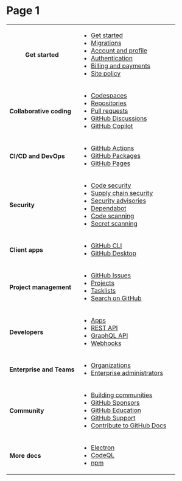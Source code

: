 # Page 1


<table data-view="cards">
    <tbody>
        <tr>
            <td>
                <div align="center">
                    <h4>Get started</h4>
                </div>
            </td>
            <td>
                <ul>
                    <li><a href="https://docs.github.com/en/get-started">Get started</a></li>
                    <li><a href="https://docs.github.com/en/migrations">Migrations</a></li>
                    <li><a href="https://docs.github.com/en/account-and-profile">Account and profile</a></li>
                    <li><a href="https://docs.github.com/en/authentication">Authentication</a></li>
                    <li><a href="https://docs.github.com/en/billing">Billing and payments</a></li>
                    <li><a href="https://docs.github.com/en/site-policy">Site policy</a></li>
                </ul>
            </td>
            <td></td>
        </tr>
        <tr>
            <td>
                <h4>Collaborative coding</h4>
            </td>
            <td>
                <ul>
                    <li><a href="https://docs.github.com/en/codespaces">Codespaces</a></li>
                    <li><a href="https://docs.github.com/en/repositories">Repositories</a></li>
                    <li><a href="https://docs.github.com/en/pull-requests">Pull requests</a></li>
                    <li><a href="https://docs.github.com/en/discussions">GitHub Discussions</a></li>
                    <li><a href="https://docs.github.com/en/copilot">GitHub Copilot</a></li>
                </ul>
            </td>
            <td></td>
        </tr>
        <tr>
            <td>
                <h4>CI/CD and DevOps</h4>
            </td>
            <td>
                <ul>
                    <li><a href="https://docs.github.com/en/actions">GitHub Actions</a></li>
                    <li><a href="https://docs.github.com/en/packages">GitHub Packages</a></li>
                    <li><a href="https://docs.github.com/en/pages">GitHub Pages</a></li>
                </ul>
            </td>
            <td></td>
        </tr>
        <tr>
            <td>
                <h4>Security</h4>
            </td>
            <td>
                <ul>
                    <li><a href="https://docs.github.com/en/code-security">Code security</a></li>
                    <li><a href="https://docs.github.com/en/code-security/supply-chain-security">Supply chain security</a></li>
                    <li><a href="https://docs.github.com/en/code-security/security-advisories">Security advisories</a></li>
                    <li><a href="https://docs.github.com/en/code-security/dependabot">Dependabot</a></li>
                    <li><a href="https://docs.github.com/en/code-security/code-scanning">Code scanning</a></li>
                    <li><a href="https://docs.github.com/en/code-security/secret-scanning">Secret scanning</a></li>
                </ul>
            </td>
            <td></td>
        </tr>
        <tr>
            <td>
                <h4>Client apps</h4>
            </td>
            <td>
                <ul>
                    <li><a href="https://docs.github.com/en/github-cli">GitHub CLI</a></li>
                    <li><a href="https://docs.github.com/en/desktop">GitHub Desktop</a></li>
                </ul>
            </td>
            <td></td>
        </tr>
        <tr>
            <td>
                <h4>Project management</h4>
            </td>
            <td>
                <ul>
                    <li><a href="https://docs.github.com/en/issues">GitHub Issues</a></li>
                    <li><a href="https://docs.github.com/en/issues/planning-and-tracking-with-projects">Projects</a></li>
                    <li><a href="https://docs.github.com/en/issues/managing-your-tasks-with-tasklists">Tasklists</a></li>
                    <li><a href="https://docs.github.com/en/search-github">Search on GitHub</a></li>
                </ul>
            </td>
            <td></td>
        </tr>
        <tr>
            <td>
                <h4>Developers</h4>
            </td>
            <td>
                <ul>
                    <li><a href="https://docs.github.com/en/apps">Apps</a></li>
                    <li><a href="https://docs.github.com/en/rest">REST API</a></li>
                    <li><a href="https://docs.github.com/en/graphql">GraphQL API</a></li>
                    <li><a href="https://docs.github.com/en/webhooks">Webhooks</a></li>
                </ul>
            </td>
            <td></td>
        </tr>
        <tr>
            <td>
                <h4>Enterprise and Teams</h4>
            </td>
            <td>
                <ul>
                    <li><a href="https://docs.github.com/en/organizations">Organizations</a></li>
                    <li><a href="https://docs.github.com/en/enterprise-cloud@latest/admin">Enterprise administrators</a></li>
                </ul>
            </td>
            <td></td>
        </tr>
        <tr>
            <td>
                <h4>Community</h4>
            </td>
            <td>
                <ul>
                    <li><a href="https://docs.github.com/en/communities">Building communities</a></li>
                    <li><a href="https://docs.github.com/en/sponsors">GitHub Sponsors</a></li>
                    <li><a href="https://docs.github.com/en/education">GitHub Education</a></li>
                    <li><a href="https://docs.github.com/en/support">GitHub Support</a></li>
                    <li><a href="https://docs.github.com/en/contributing">Contribute to GitHub Docs</a></li>
                </ul>
            </td>
            <td></td>
        </tr>
        <tr>
            <td>
                <h4>More docs</h4>
            </td>
            <td>
                <ul>
                    <li><a href="https://electronjs.org/docs/latest">Electron</a></li>
                    <li><a href="https://codeql.github.com/docs">CodeQL</a></li>
                    <li><a href="https://docs.npmjs.com/">npm</a></li>
                </ul>
            </td>
            <td></td>
        </tr>
    </tbody>
</table>


